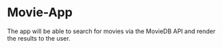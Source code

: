 # Movie-App
The app will be able to search for movies via the MovieDB API and render the results to the user.
